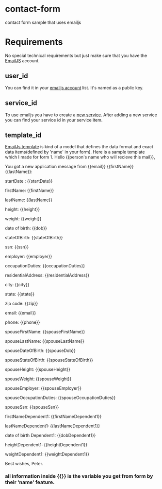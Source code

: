 # contact-form
contact form sample that uses emailjs

# Requirements
No special technical requirements but just make sure that you have the [EmailJS](https://dashboard.emailjs.com/) account.

## user_id 
You can find it in your [emailjs account](https://dashboard.emailjs.com/admin/account) list. It's named as a public key.
## service_id
To use emailjs you have to create a [new service](https://dashboard.emailjs.com/admin).
After adding a new service you can find your service id in your service item.
## template_id
[EmailJs template](https://dashboard.emailjs.com/admin/templates) is kind of a model that defines the data format and exact data items(defined by 'name' in your form).
Here is a sample template which I made for form 1.
Hello {{person's name who will recieve this mail}},

You got a new application message from {{email}} {{firstName}} {{lastName}}:

startDate : {{startDate}}

firstName: {{firstName}}

lastName: {{lastName}}

height: {{height}}

weight: {{weight}}

date of birth: {{dob}}

stateOfBirth: {{stateOfBirth}}

ssn: {{ssn}}

employer: {{employer}}

occupationDuties: {{occupationDuties}}

residentialAddress: {{residentialAddress}}

city: {{city}}

state: {{state}}

zip code: {{zip}}

email: {{email}}

phone: {{phone}}

spouseFirstName: {{spouseFirstName}}

spouseLastName: {{spouseLastName}}

spouseDateOfBirth: {{spouseDob}}

spouseStateOfBirth: {{spouseStateOfBirth}}

spouseHeight: {{spouseHeight}}

spouseWeight: {{spouseWeight}}

spouseEmployer: {{spouseEmployer}}

spouseOccupationDuties: {{spouseOccupationDuties}}

spouseSsn: {{spouseSsn}}

firstNameDependent1: {{firstNameDependent1}}

lastNameDependent1: {{lastNameDependent1}}

date of birth Dependent1: {{dobDependent1}}

heightDependent1: {{heightDependent1}}

weightDependent1: {{weightDependent1}}

Best wishes,
Peter.

### all information inside {{}} is the variable you get from form by their 'name' feature.

